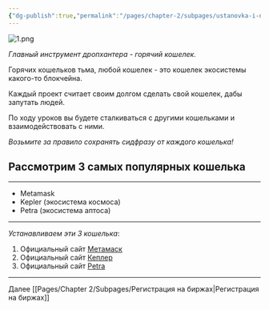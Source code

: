 ```yaml
---
{"dg-publish":true,"permalink":"/pages/chapter-2/subpages/ustanovka-i-nastrojka-koshelka/"}
---
```


![1.png](/img/user/Images/1.png)

_Главный инструмент дропхантера - горячий кошелек._

Горячих кошельков тьма, любой кошелек - это кошелек экосистемы какого-то блокчейна.

Каждый проект считает своим долгом сделать свой кошелек, дабы запутать людей.

По ходу уроков вы будете сталкиваться с другими кошельками и взаимодействовать с ними.

_Возьмите за правило сохранять сидфразу от каждого кошелька!_

## Рассмотрим 3 самых популярных кошелька
---

* Metamask
* Kepler (экосистема космоса)
* Petra (экосистема аптоса)

---

_Устанавливаем эти 3 кошелька_:

1. Официальный сайт [Метамаск](https://metamask.io/)
2. Официальный сайт [Кеплер](https://www.keplr.app/)
3. Официальный сайт [Petra](https://petra.app/)

---

Далее [[Pages/Chapter 2/Subpages/Регистрация на биржах\|Регистрация на биржах]]
